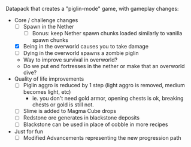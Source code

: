 Datapack that creates a "piglin-mode" game, with gameplay changes:

- Core / challenge changes
  - [ ] Spawn in the Nether
    - [ ] Bonus: keep Nether spawn chunks loaded similarly to vanilla spawn chunks
  - [x] Being in the overworld causes you to take damage
  - [ ] Dying in the overworld spawns a zombie piglin
  - Way to improve survival in overworld?
  - Do we put end fortresses in the nether or make that an overworld dive?
- Quality of life improvements
  - [ ] Piglin aggro is reduced by 1 step (light aggro is removed, medium becomes light, etc)
    - ie. you don't need gold armor, opening chests is ok, breaking chests or gold is still not.
  - [ ] Slime is added to Magma Cube drops
  - [ ] Redstone ore generates in blackstone deposits
  - [ ] Blackstone can be used in place of cobble in more recipes
- Just for fun
  - [ ] Modified Advancements representing the new progression path
